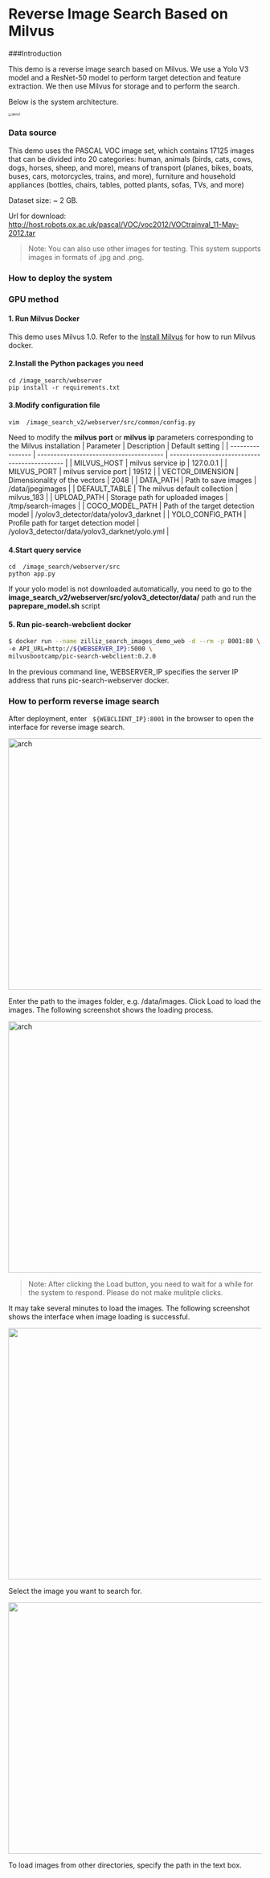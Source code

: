 # Reverse Image Search Based on Milvus

###Introduction

This demo is a reverse image search based on Milvus. We use a Yolo V3 model and a ResNet-50 model to perform target detection and feature extraction. We then use Milvus for storage and to perform the search. 

Below is the system architecture.

<img src="pic\demo1.png" alt="demo1" style="zoom:40%;" />

### Data source

This demo uses the PASCAL VOC image set, which contains 17125 images that can be divided into 20 categories: human, animals (birds, cats, cows, dogs, horses, sheep, and more), means of transport (planes, bikes, boats, buses, cars, motorcycles, trains, and more), furniture and household appliances (bottles, chairs, tables, potted plants, sofas, TVs, and more)

Dataset size: ~ 2 GB.

Url for download: http://host.robots.ox.ac.uk/pascal/VOC/voc2012/VOCtrainval_11-May-2012.tar

> Note: You can also use other images for testing. This system supports images in formats of .jpg and .png.

### How to deploy the system

### GPU method

#### 1. Run Milvus Docker

This demo uses Milvus 1.0. Refer to the [Install Milvus](https://milvus.io/cn/docs/v1.0.0/milvus_docker-gpu.md) for how to run Milvus docker.

#### **2.Install the Python packages you need**

```
cd /image_search/webserver
pip install -r requirements.txt

```
#### 3.Modify configuration file

```
vim  /image_search_v2/webserver/src/common/config.py

```
Need to modify the **milvus port** or **milvus ip** parameters corresponding to the Milvus installation
| Parameter        | Description                             | Default setting                               |
| ---------------- | --------------------------------------- | --------------------------------------------- |
| MILVUS_HOST      | milvus service ip                       | 127.0.0.1                                     |
| MILVUS_PORT      | milvus service port                     | 19512                                         |
| VECTOR_DIMENSION | Dimensionality of the vectors           | 2048                                          |
| DATA_PATH        | Path to save images                     | /data/jpegimages                              |
| DEFAULT_TABLE    | The milvus default collection           | milvus_183                                    |
| UPLOAD_PATH      | Storage path for uploaded images        | /tmp/search-images                            |
| COCO_MODEL_PATH  | Path of the target detection model      | /yolov3_detector/data/yolov3_darknet          |
| YOLO_CONFIG_PATH | Profile path for target detection model | /yolov3_detector/data/yolov3_darknet/yolo.yml |

#### 4.Start query service

```
cd  /image_search/webserver/src
python app.py
```
If your yolo model is not downloaded automatically, you need to go to the **image_search_v2/webserver/src/yolov3_detector/data/** path and run the **paprepare_model.sh** script

#### 5. Run pic-search-webclient docker

```bash
$ docker run --name zilliz_search_images_demo_web -d --rm -p 8001:80 \
-e API_URL=http://${WEBSERVER_IP}:5000 \
milvusbootcamp/pic-search-webclient:0.2.0
```

In the previous command line, WEBSERVER_IP specifies the server IP address that runs pic-search-webserver docker.

### How to perform reverse image search

After deployment, enter ` ${WEBCLIENT_IP}:8001` in the browser to open the interface for reverse image search. 

<img src="pic/web4.png" width = "650" height = "500" alt="arch" align=center />

Enter the path to the images folder, e.g. /data/images. Click Load to load the images. The following screenshot shows the loading process.

<img src="pic/web0.png" width = "650" height = "500" alt="arch" align=center  />

> Note: After clicking the Load button, you need to wait for a while for the system to respond. Please do not make mulitple clicks.

It may take several minutes to load the images. The following screenshot shows the interface when image loading is successful.

<img src="pic\web3 .png" width = "650" height = "500" />

Select the image you want to search for.

<img src="pic/web5.png"  width = "650" height = "500" />

To load images from other directories, specify the path in the text box.

